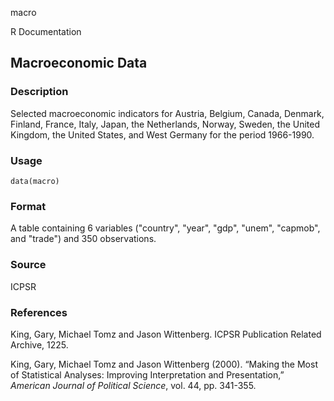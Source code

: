 macro

R Documentation

## Macroeconomic Data

### Description

Selected macroeconomic indicators for Austria, Belgium, Canada, Denmark,
Finland, France, Italy, Japan, the Netherlands, Norway, Sweden, the United
Kingdom, the United States, and West Germany for the period 1966-1990.

### Usage

    data(macro)

### Format

A table containing 6 variables ("country", "year", "gdp", "unem", "capmob",
and "trade") and 350 observations.

### Source

ICPSR

### References

King, Gary, Michael Tomz and Jason Wittenberg. ICPSR Publication Related
Archive, 1225.

King, Gary, Michael Tomz and Jason Wittenberg (2000). “Making the Most of
Statistical Analyses: Improving Interpretation and Presentation,” _American
Journal of Political Science_, vol. 44, pp. 341-355.

